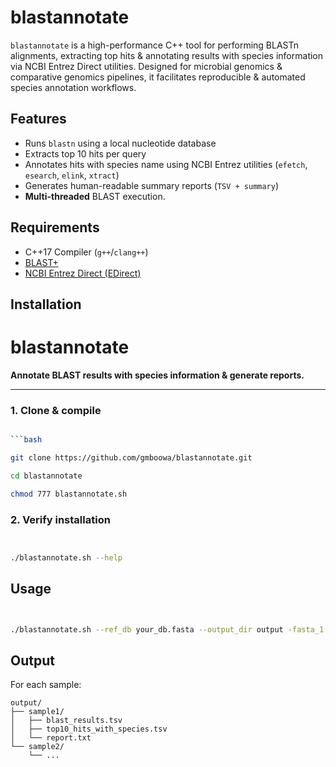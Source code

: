 # blastannotate

`blastannotate` is a high-performance C++ tool for performing BLASTn alignments, extracting top hits & annotating results with species information via NCBI Entrez Direct utilities. Designed for microbial genomics & comparative genomics pipelines, it facilitates reproducible & automated species annotation workflows.

## Features
- Runs `blastn` using a local nucleotide database
- Extracts top 10 hits per query
- Annotates hits with species name using NCBI Entrez utilities (`efetch`, `esearch`, `elink`, `xtract`)
- Generates human-readable summary reports (`TSV + summary`)
- **Multi-threaded** BLAST execution.  


## Requirements
- C++17 Compiler (`g++`/`clang++`) 
- [BLAST+](https://ftp.ncbi.nlm.nih.gov/blast/executables/blast+/LATEST/)
- [NCBI Entrez Direct (EDirect)](https://www.ncbi.nlm.nih.gov/books/NBK179288/)

## Installation

# blastannotate  

**Annotate BLAST results with species information & generate reports.**  

---

### 1. Clone & compile  

```bash

```bash

git clone https://github.com/gmboowa/blastannotate.git

cd blastannotate

chmod 777 blastannotate.sh

```
### 2. Verify installation

```bash


./blastannotate.sh --help

```
## Usage 

```bash


./blastannotate.sh --ref_db your_db.fasta --output_dir output -fasta_1 query1.fa -fasta_2 query2.fa

```

## Output

For each sample:

```
output/
├── sample1/
│   ├── blast_results.tsv
│   ├── top10_hits_with_species.tsv
│   └── report.txt
└── sample2/
    └── ...
```



